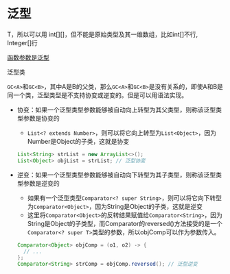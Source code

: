 # 泛型

T，所以可以用 int[][]，但不能是原始类型及其一维数组，比如int[]不行, Integer[]行

[函数参数是泛型](函数参数是泛型.md)

泛型类

`GC<A>`和`GC<B>`，其中A是B的父类，那么`GC<A>`和`GC<B>`是没有关系的，即使A和B是同一个类，泛型类型是不支持协变或逆变的。但是可以用语法实现。
- 协变：如果一个泛型类型参数能够被自动向上转型为其父类型，则称该泛型类型参数是协变的
  - `List<? extends Number>`，则可以将它向上转型为`List<Object>`，因为Number是Object的子类，这就是协变
  ```java
  List<String> strList = new ArrayList<>();
  List<Object> objList = strList; // 泛型协变
  ```

- 逆变：如果一个泛型类型参数能够被自动向下转型为其子类型，则称该泛型类型参数是逆变的
  - 如果有一个泛型类型`Comparator<? super String>`，则可以将它向下转型为`Comparator<Object>`，因为String是Object的子类，这就是逆变
  - 这里将`Comparator<Object>`的反转结果赋值给`Comparator<String>`，因为String是Object的子类型，而Comparator的reversed()方法接受的是一个`Comparator<? super T>`类型的参数，所以objComp可以作为参数传入。
  ```java
  Comparator<Object> objComp = (o1, o2) -> {
    // ...
  };
  Comparator<String> strComp = objComp.reversed(); // 泛型逆变
  ```
